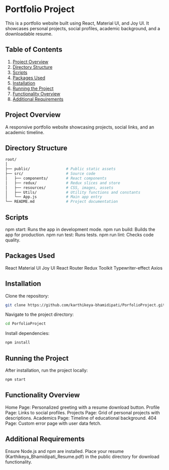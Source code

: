 # Portfolio Project

This is a portfolio website built using React, Material UI, and Joy UI. It showcases personal projects, social profiles, academic background, and a downloadable resume.

## Table of Contents

1. [Project Overview](#project-overview)
2. [Directory Structure](#directory-structure)
3. [Scripts](#scripts)
4. [Packages Used](#packages-used)
5. [Installation](#installation)
6. [Running the Project](#running-the-project)
7. [Functionality Overview](#functionality-overview)
8. [Additional Requirements](#additional-requirements)

## Project Overview

A responsive portfolio website showcasing projects, social links, and an academic timeline.

## Directory Structure

```bash
root/
│
├── public/                # Public static assets
├── src/                   # Source code
│   ├── components/        # React components
│   ├── redux/             # Redux slices and store
│   ├── resources/         # CSS, images, assets
│   ├── Utils/             # Utility functions and constants
│   └── App.js             # Main app entry
└── README.md              # Project documentation
```

## Scripts

npm start: Runs the app in development mode.
npm run build: Builds the app for production.
npm run test: Runs tests.
npm run lint: Checks code quality.

## Packages Used

React
Material UI
Joy UI
React Router
Redux Toolkit
Typewriter-effect
Axios

## Installation

Clone the repository:

```bash
git clone https://github.com/karthikeya-bhamidipati/PorfolioProject.git
```

Navigate to the project directory:

```bash
cd PorfolioProject
```

Install dependencies:

```bash
npm install
```

## Running the Project

After installation, run the project locally:

```bash
npm start
```

## Functionality Overview

Home Page: Personalized greeting with a resume download button.
Profile Page: Links to social profiles.
Projects Page: Grid of personal projects with descriptions.
Academics Page: Timeline of educational background.
404 Page: Custom error page with user data fetch.

## Additional Requirements

Ensure Node.js and npm are installed.
Place your resume (Karthikeya_Bhamidipati_Resume.pdf) in the public directory for download functionality.
